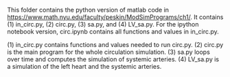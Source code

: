 This folder contains the python version of matlab code in https://www.math.nyu.edu/faculty/peskin/ModSimPrograms/ch1/. It contains (1) in_circ.py, (2) circ.py, (3) sa.py, and (4) LV_sa.py. For the ipython notebook version, circ.ipynb contains all functions and values in in_circ.py.

(1) in_circ.py contains functions and values needed to run circ.py. (2) circ.py is the main program for the whole circulation simulation. (3) sa.py loops over time and computes the simulation of systemic arteries. (4) LV_sa.py is a simulation of the left heart and the systemic arteries. 


